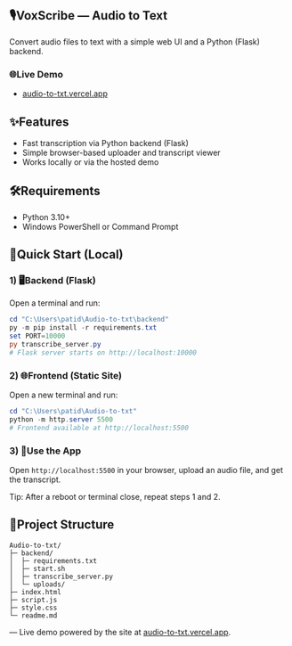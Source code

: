 ## 🎙️VoxScribe — Audio to Text

Convert audio files to text with a simple web UI and a Python (Flask) backend.

### 🌐Live Demo
- [audio-to-txt.vercel.app](https://audio-to-txt.vercel.app/)

## ✨Features
- Fast transcription via Python backend (Flask)
- Simple browser-based uploader and transcript viewer
- Works locally or via the hosted demo

## 🛠️Requirements
- Python 3.10+
- Windows PowerShell or Command Prompt

## 🚀Quick Start (Local)

### 1) 🖥️Backend (Flask)
Open a terminal and run:

```powershell
cd "C:\Users\patid\Audio-to-txt\backend"
py -m pip install -r requirements.txt
set PORT=10000
py transcribe_server.py
# Flask server starts on http://localhost:10000
```

### 2) 🌐Frontend (Static Site)
Open a new terminal and run:

```powershell
cd "C:\Users\patid\Audio-to-txt"
python -m http.server 5500
# Frontend available at http://localhost:5500
```

### 3) 🎉Use the App
Open `http://localhost:5500` in your browser, upload an audio file, and get the transcript.

Tip: After a reboot or terminal close, repeat steps 1 and 2.

## 📁Project Structure

```text
Audio-to-txt/
├─ backend/
│  ├─ requirements.txt
│  ├─ start.sh
│  ├─ transcribe_server.py
│  └─ uploads/
├─ index.html
├─ script.js
├─ style.css
└─ readme.md
```

— Live demo powered by the site at [audio-to-txt.vercel.app](https://audio-to-txt.vercel.app/).
